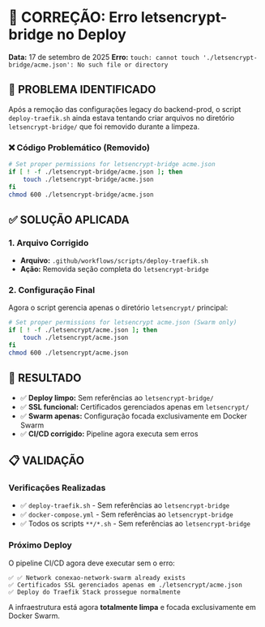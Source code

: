 # 🔧 CORREÇÃO: Erro letsencrypt-bridge no Deploy

**Data:** 17 de setembro de 2025
**Erro:** `touch: cannot touch './letsencrypt-bridge/acme.json': No such file or directory`

## 🐛 PROBLEMA IDENTIFICADO

Após a remoção das configurações legacy do backend-prod, o script `deploy-traefik.sh` ainda estava tentando criar arquivos no diretório `letsencrypt-bridge/` que foi removido durante a limpeza.

### ❌ Código Problemático (Removido)
```bash
# Set proper permissions for letsencrypt-bridge acme.json
if [ ! -f ./letsencrypt-bridge/acme.json ]; then
    touch ./letsencrypt-bridge/acme.json
fi
chmod 600 ./letsencrypt-bridge/acme.json
```

## ✅ SOLUÇÃO APLICADA

### 1. Arquivo Corrigido
- **Arquivo:** `.github/workflows/scripts/deploy-traefik.sh`
- **Ação:** Removida seção completa do `letsencrypt-bridge`

### 2. Configuração Final
Agora o script gerencia apenas o diretório `letsencrypt/` principal:
```bash
# Set proper permissions for letsencrypt acme.json (Swarm only)
if [ ! -f ./letsencrypt/acme.json ]; then
    touch ./letsencrypt/acme.json
fi
chmod 600 ./letsencrypt/acme.json
```

## 🎯 RESULTADO

- ✅ **Deploy limpo:** Sem referências ao `letsencrypt-bridge/`
- ✅ **SSL funcional:** Certificados gerenciados apenas em `letsencrypt/`
- ✅ **Swarm apenas:** Configuração focada exclusivamente em Docker Swarm
- ✅ **CI/CD corrigido:** Pipeline agora executa sem erros

## 📋 VALIDAÇÃO

### Verificações Realizadas
- ✅ `deploy-traefik.sh` - Sem referências ao `letsencrypt-bridge`
- ✅ `docker-compose.yml` - Sem referências ao `letsencrypt-bridge`
- ✅ Todos os scripts `**/*.sh` - Sem referências ao `letsencrypt-bridge`

### Próximo Deploy
O pipeline CI/CD agora deve executar sem o erro:
```
✅ ✅ Network conexao-network-swarm already exists
✅ Certificados SSL gerenciados apenas em ./letsencrypt/acme.json
✅ Deploy do Traefik Stack prossegue normalmente
```

A infraestrutura está agora **totalmente limpa** e focada exclusivamente em Docker Swarm.